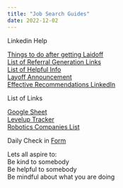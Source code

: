 ```yaml
---
title: "Job Search Guides"
date: 2022-12-02
---  
```


Linkedin Help  

[Things to do after getting Laidoff](https://www.linkedin.com/feed/update/urn:li:activity:7021838129410052096/)  
[List of Referral Generation Links](https://lnkd.in/gsiWxfXp)  
[List of Helpful Info](https://lnkd.in/gC-wxMdj)  
[Layoff Announcement](https://www.forbes.com/sites/jackkelly/2023/01/10/how-to-effectively-announce-your-layoff-on-linkedin/)  
[Effective Recommendations LinkedIn](https://www.linkedin.com/help/linkedin/answer/a546682/request-a-recommendation?lang=en&lipi=urn%3Ali%3Apage%3Ad_flagship3_profile_view_base_recent_activity_details_all%3BkOAehH3RQ4%2Bq8%2FjVi4NFOA%3D%3D)  


List of Links  

[Google Sheet](https://docs.google.com/spreadsheets/d/1xDB_Tzg8LVwrZbRAL8VJEMGDo2srQEcQJtJeyWPRuTg/htmlview?pli=1&utm_medium=social&utm_source=campsite.bio&utm_campaign=%22Who+is+hiring?%22+List#gid=0)  
[Levelup Tracker](https://docs.google.com/spreadsheets/d/1Yg6s3WvHKYrHpUffCm-zZvxJ16c7ZJNq6XJilFMilrs/edit#gid=1051830884)  
[Robotics Companies List](https://docs.google.com/spreadsheets/d/1nhG06qMDjpsu-09QA1rpYrbzqtzNe9-xXZD_21QaPJ4/edit#gid=0)  



Daily Check in [Form](https://forms.gle/BRA4EH2sMoZdLPgE8)  

Lets all aspire to:  
Be kind to somebody  
Be helpful to somebody  
Be mindful about what you are doing
